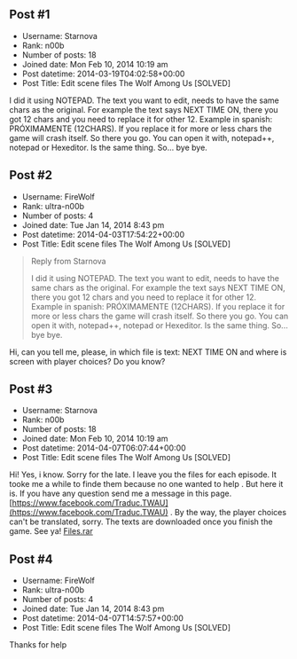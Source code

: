 ## Post #1
- Username: Starnova
- Rank: n00b
- Number of posts: 18
- Joined date: Mon Feb 10, 2014 10:19 am
- Post datetime: 2014-03-19T04:02:58+00:00
- Post Title: Edit scene files The Wolf Among Us [SOLVED]

I did it using NOTEPAD. The text you want to edit, needs to have the same chars as the original. For example the text says NEXT TIME ON, there you got 12 chars and you need to replace it for other 12. Example in spanish: PRÓXIMAMENTE (12CHARS). If you replace it for more or less chars the game will crash itself. So there you go. You can open it with, notepad++, notepad or Hexeditor. Is the same thing. So... bye bye.
## Post #2
- Username: FireWolf
- Rank: ultra-n00b
- Number of posts: 4
- Joined date: Tue Jan 14, 2014 8:43 pm
- Post datetime: 2014-04-03T17:54:22+00:00
- Post Title: Edit scene files The Wolf Among Us [SOLVED]

> Reply from Starnova
>
> I did it using NOTEPAD. The text you want to edit, needs to have the same chars as the original. For example the text says NEXT TIME ON, there you got 12 chars and you need to replace it for other 12. Example in spanish: PRÓXIMAMENTE (12CHARS). If you replace it for more or less chars the game will crash itself. So there you go. You can open it with, notepad++, notepad or Hexeditor. Is the same thing. So... bye bye.

Hi, can you tell me, please, in which file is text: NEXT TIME ON and where is screen with player choices? Do you know?
## Post #3
- Username: Starnova
- Rank: n00b
- Number of posts: 18
- Joined date: Mon Feb 10, 2014 10:19 am
- Post datetime: 2014-04-07T06:07:44+00:00
- Post Title: Edit scene files The Wolf Among Us [SOLVED]

Hi! Yes, i know. Sorry for the late. I leave you the files for each episode. It tooke me a while to finde them because no one wanted to help   . But here it is. If you have any question send me a message in this page. [https://www.facebook.com/Traduc.TWAU](https://www.facebook.com/Traduc.TWAU) . By the way, the player choices can't be translated, sorry. The texts are downloaded once you finish the game. See ya!
[Files.rar](https://xentaxbackup.github.io/file/7185_Files.rar)
## Post #4
- Username: FireWolf
- Rank: ultra-n00b
- Number of posts: 4
- Joined date: Tue Jan 14, 2014 8:43 pm
- Post datetime: 2014-04-07T14:57:57+00:00
- Post Title: Edit scene files The Wolf Among Us [SOLVED]

Thanks for help
